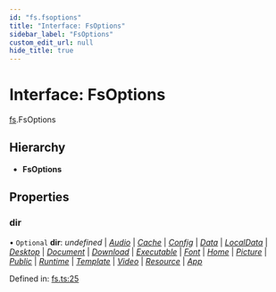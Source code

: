 ```yaml
---
id: "fs.fsoptions"
title: "Interface: FsOptions"
sidebar_label: "FsOptions"
custom_edit_url: null
hide_title: true
---
```


# Interface: FsOptions

[fs](../modules/fs.md).FsOptions

## Hierarchy

* **FsOptions**

## Properties

### dir

• `Optional` **dir**: *undefined* \| [*Audio*](../enums/fs.basedirectory.md#audio) \| [*Cache*](../enums/fs.basedirectory.md#cache) \| [*Config*](../enums/fs.basedirectory.md#config) \| [*Data*](../enums/fs.basedirectory.md#data) \| [*LocalData*](../enums/fs.basedirectory.md#localdata) \| [*Desktop*](../enums/fs.basedirectory.md#desktop) \| [*Document*](../enums/fs.basedirectory.md#document) \| [*Download*](../enums/fs.basedirectory.md#download) \| [*Executable*](../enums/fs.basedirectory.md#executable) \| [*Font*](../enums/fs.basedirectory.md#font) \| [*Home*](../enums/fs.basedirectory.md#home) \| [*Picture*](../enums/fs.basedirectory.md#picture) \| [*Public*](../enums/fs.basedirectory.md#public) \| [*Runtime*](../enums/fs.basedirectory.md#runtime) \| [*Template*](../enums/fs.basedirectory.md#template) \| [*Video*](../enums/fs.basedirectory.md#video) \| [*Resource*](../enums/fs.basedirectory.md#resource) \| [*App*](../enums/fs.basedirectory.md#app)

Defined in: [fs.ts:25](https://github.com/tauri-apps/tauri/blob/237b49b/cli/tauri.js/api-src/fs.ts#L25)
